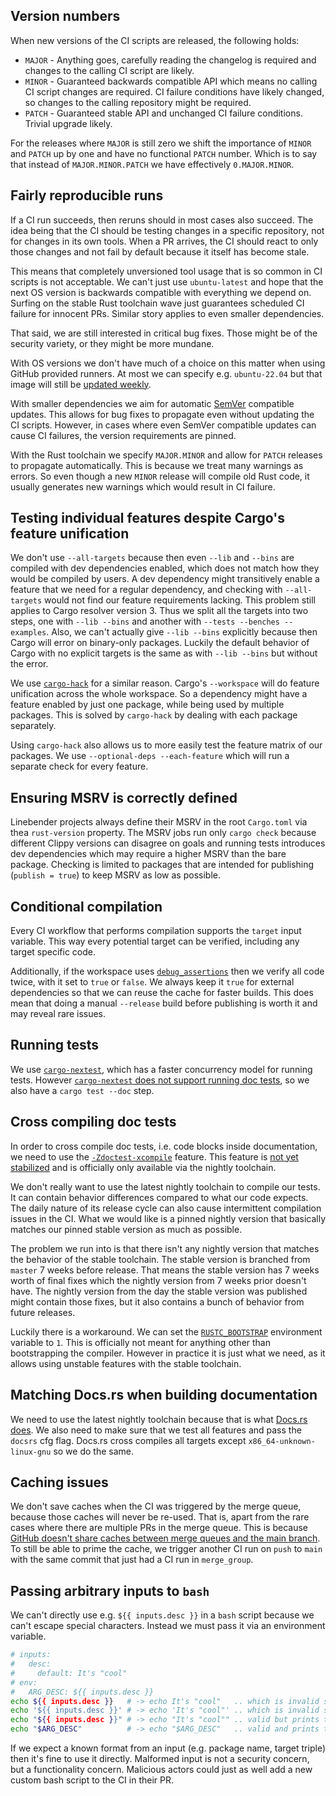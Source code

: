 ## Version numbers

When new versions of the CI scripts are released, the following holds:

* `MAJOR` - Anything goes, carefully reading the changelog is required and changes to the calling CI script are likely.
* `MINOR` - Guaranteed backwards compatible API which means no calling CI script changes are required.
            CI failure conditions have likely changed, so changes to the calling repository might be required.
* `PATCH` - Guaranteed stable API and unchanged CI failure conditions. Trivial upgrade likely.

For the releases where `MAJOR` is still zero we shift the importance of `MINOR` and `PATCH` up by one and have no functional `PATCH` number.
Which is to say that instead of `MAJOR.MINOR.PATCH` we have effectively `0.MAJOR.MINOR`.

## Fairly reproducible runs

If a CI run succeeds, then reruns should in most cases also succeed.
The idea being that the CI should be testing changes in a specific repository, not for changes in its own tools.
When a PR arrives, the CI should react to only those changes and not fail by default because it itself has become stale.

This means that completely unversioned tool usage that is so common in CI scripts is not acceptable.
We can't just use `ubuntu-latest` and hope that the next OS version is backwards compatible with everything we depend on.
Surfing on the stable Rust toolchain wave just guarantees scheduled CI failure for innocent PRs.
Similar story applies to even smaller dependencies.

That said, we are still interested in critical bug fixes.
Those might be of the security variety, or they might be more mundane.

With OS versions we don't have much of a choice on this matter when using GitHub provided runners.
At most we can specify e.g. `ubuntu-22.04` but that image will still be [updated weekly][gh-weekly-images].

With smaller dependencies we aim for automatic [SemVer] compatible updates.
This allows for bug fixes to propagate even without updating the CI scripts.
However, in cases where even SemVer compatible updates can cause CI failures, the version requirements are pinned.

With the Rust toolchain we specify `MAJOR.MINOR` and allow for `PATCH` releases to propagate automatically.
This is because we treat many warnings as errors.
So even though a new `MINOR` release will compile old Rust code, it usually generates new warnings which would result in CI failure.

## Testing individual features despite Cargo's feature unification

We don't use `--all-targets` because then even `--lib` and `--bins` are compiled with dev dependencies enabled, which does not match how they would be compiled by users.
A dev dependency might transitively enable a feature that we need for a regular dependency, and checking with `--all-targets` would not find our feature requirements lacking.
This problem still applies to Cargo resolver version 3.
Thus we split all the targets into two steps, one with `--lib --bins` and another with `--tests --benches --examples`.
Also, we can't actually give `--lib --bins` explicitly because then Cargo will error on binary-only packages.
Luckily the default behavior of Cargo with no explicit targets is the same as with `--lib --bins` but without the error.

We use [`cargo-hack`] for a similar reason.
Cargo's `--workspace` will do feature unification across the whole workspace.
So a dependency might have a feature enabled by just one package, while being used by multiple packages.
This is solved by `cargo-hack` by dealing with each package separately.

Using `cargo-hack` also allows us to more easily test the feature matrix of our packages.
We use `--optional-deps --each-feature` which will run a separate check for every feature.

## Ensuring MSRV is correctly defined

Linebender projects always define their MSRV in the root `Cargo.toml` via thea `rust-version` property.
The MSRV jobs run only `cargo check` because different Clippy versions can disagree on goals and running tests introduces dev dependencies which may require a higher MSRV than the bare package.
Checking is limited to packages that are intended for publishing (`publish = true`) to keep MSRV as low as possible.

## Conditional compilation

Every CI workflow that performs compilation supports the `target` input variable.
This way every potential target can be verified, including any target specific code.

Additionally, if the workspace uses [`debug_assertions`] then we verify all code twice, with it set to `true` or `false`.
We always keep it `true` for external dependencies so that we can reuse the cache for faster builds.
This does mean that doing a manual `--release` build before publishing is worth it and may reveal rare issues.

## Running tests

We use [`cargo-nextest`], which has a faster concurrency model for running tests.
However [`cargo-nextest` does not support running doc tests][nextest-no-doc-tests], so we also have a `cargo test --doc` step.

## Cross compiling doc tests

In order to cross compile doc tests, i.e. code blocks inside documentation, we need to use the [`-Zdoctest-xcompile`] feature.
This feature is [not yet stabilized][doctest-xcompile-issue] and is officially only available via the nightly toolchain.

We don't really want to use the latest nightly toolchain to compile our tests.
It can contain behavior differences compared to what our code expects.
The daily nature of its release cycle can also cause intermittent compilation issues in the CI.
What we would like is a pinned nightly version that basically matches our pinned stable version as much as possible.

The problem we run into is that there isn't any nightly version that matches the behavior of the stable toolchain.
The stable version is branched from `master` 7 weeks before release.
That means the stable version has 7 weeks worth of final fixes which the nightly version from 7 weeks prior doesn't have.
The nightly version from the day the stable version was published might contain those fixes, but it also contains a bunch of behavior from future releases.

Luckily there is a workaround.
We can set the [`RUSTC_BOOTSTRAP`] environment variable to `1`.
This is officially not meant for anything other than bootstrapping the compiler.
However in practice it is just what we need, as it allows using unstable features with the stable toolchain.

## Matching Docs.rs when building documentation

We need to use the latest nightly toolchain because that is what [Docs.rs does][docsrs-build].
We also need to make sure that we test all features and pass the `docsrs` cfg flag.
Docs.rs cross compiles all targets except `x86_64-unknown-linux-gnu` so we do the same.

## Caching issues

We don't save caches when the CI was triggered by the merge queue, because those caches will never be re-used.
That is, apart from the rare cases where there are multiple PRs in the merge queue.
This is because [GitHub doesn't share caches between merge queues and the main branch][queue-cache-issue].
To still be able to prime the cache, we trigger another CI run on `push` to `main` with the same commit that just had a CI run in `merge_group`.

## Passing arbitrary inputs to `bash`

We can't directly use e.g. `${{ inputs.desc }}` in a `bash` script because we can't escape special characters.
Instead we must pass it via an environment variable.

```sh
# inputs:
#   desc:
#     default: It's "cool"
# env:
#   ARG_DESC: ${{ inputs.desc }}
echo ${{ inputs.desc }}   # -> echo It's "cool"   .. which is invalid syntax
echo '${{ inputs.desc }}' # -> echo 'It's "cool"' .. which is invalid syntax
echo "${{ inputs.desc }}" # -> echo "It's "cool"" .. valid but prints the wrong value: It's cool
echo "$ARG_DESC"          # -> echo "$ARG_DESC"   .. valid and prints the right value: It's "cool"
```

If we expect a known format from an input (e.g. package name, target triple) then it's fine to use it directly.
Malformed input is not a security concern, but a functionality concern.
Malicious actors could just as well add a new custom bash script to the CI in their PR.

[`-Zdoctest-xcompile`]: https://doc.rust-lang.org/nightly/cargo/reference/unstable.html#doctest-xcompile
[doctest-xcompile-issue]: https://github.com/rust-lang/rust/issues/64245
[docsrs-build]: https://docs.rs/about/builds
[SemVer]: https://semver.org/
[gh-weekly-images]: https://github.com/actions/runner-images#ga
[`cargo-hack`]: https://github.com/taiki-e/cargo-hack
[`debug_assertions`]: https://doc.rust-lang.org/reference/conditional-compilation.html#debug_assertions
[queue-cache-issue]: https://github.com/orgs/community/discussions/66430
[`cargo-nextest`]: https://nexte.st/
[nextest-no-doc-tests]: https://github.com/nextest-rs/nextest/issues/16
[`RUSTC_BOOTSTRAP`]: https://rustc-dev-guide.rust-lang.org/building/bootstrapping/what-bootstrapping-does.html#complications-of-bootstrapping
